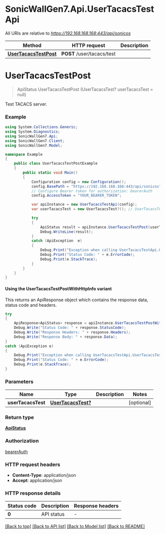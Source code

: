 # SonicWallGen7.Api.UserTacacsTestApi

All URIs are relative to *https://192.168.168.168:443/api/sonicos*

| Method | HTTP request | Description |
|--------|--------------|-------------|
| [**UserTacacsTestPost**](UserTacacsTestApi.md#usertacacstestpost) | **POST** /user/tacacs/test |  |

<a id="usertacacstestpost"></a>
# **UserTacacsTestPost**
> ApiStatus UserTacacsTestPost (UserTacacsTest? userTacacsTest = null)



Test TACACS server.

### Example
```csharp
using System.Collections.Generic;
using System.Diagnostics;
using SonicWallGen7.Api;
using SonicWallGen7.Client;
using SonicWallGen7.Model;

namespace Example
{
    public class UserTacacsTestPostExample
    {
        public static void Main()
        {
            Configuration config = new Configuration();
            config.BasePath = "https://192.168.168.168:443/api/sonicos";
            // Configure Bearer token for authorization: bearerAuth
            config.AccessToken = "YOUR_BEARER_TOKEN";

            var apiInstance = new UserTacacsTestApi(config);
            var userTacacsTest = new UserTacacsTest?(); // UserTacacsTest? |  (optional) 

            try
            {
                ApiStatus result = apiInstance.UserTacacsTestPost(userTacacsTest);
                Debug.WriteLine(result);
            }
            catch (ApiException  e)
            {
                Debug.Print("Exception when calling UserTacacsTestApi.UserTacacsTestPost: " + e.Message);
                Debug.Print("Status Code: " + e.ErrorCode);
                Debug.Print(e.StackTrace);
            }
        }
    }
}
```

#### Using the UserTacacsTestPostWithHttpInfo variant
This returns an ApiResponse object which contains the response data, status code and headers.

```csharp
try
{
    ApiResponse<ApiStatus> response = apiInstance.UserTacacsTestPostWithHttpInfo(userTacacsTest);
    Debug.Write("Status Code: " + response.StatusCode);
    Debug.Write("Response Headers: " + response.Headers);
    Debug.Write("Response Body: " + response.Data);
}
catch (ApiException e)
{
    Debug.Print("Exception when calling UserTacacsTestApi.UserTacacsTestPostWithHttpInfo: " + e.Message);
    Debug.Print("Status Code: " + e.ErrorCode);
    Debug.Print(e.StackTrace);
}
```

### Parameters

| Name | Type | Description | Notes |
|------|------|-------------|-------|
| **userTacacsTest** | [**UserTacacsTest?**](UserTacacsTest?.md) |  | [optional]  |

### Return type

[**ApiStatus**](ApiStatus.md)

### Authorization

[bearerAuth](../README.md#bearerAuth)

### HTTP request headers

 - **Content-Type**: application/json
 - **Accept**: application/json


### HTTP response details
| Status code | Description | Response headers |
|-------------|-------------|------------------|
| **0** | API status |  -  |

[[Back to top]](#) [[Back to API list]](../README.md#documentation-for-api-endpoints) [[Back to Model list]](../README.md#documentation-for-models) [[Back to README]](../README.md)

